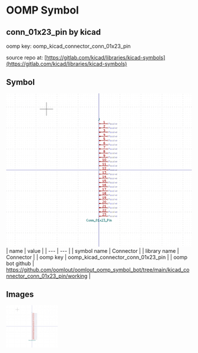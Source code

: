 # OOMP Symbol  
## conn_01x23_pin  by kicad  
  
oomp key: oomp_kicad_connector_conn_01x23_pin  
  
source repo at: [https://gitlab.com/kicad/libraries/kicad-symbols](https://gitlab.com/kicad/libraries/kicad-symbols)  
## Symbol  
  
[![working.png](working_600.png)](working.png)  
| name | value | 
| --- | --- | 
| symbol name | Connector | 
| library name | Connector | 
| oomp key | oomp_kicad_connector_conn_01x23_pin | 
| oomp bot github | https://github.com/oomlout/oomlout_oomp_symbol_bot/tree/main/kicad_connector_conn_01x23_pin/working | 
## Images  
  
[![working.png](working_140.png)](working.png)  
